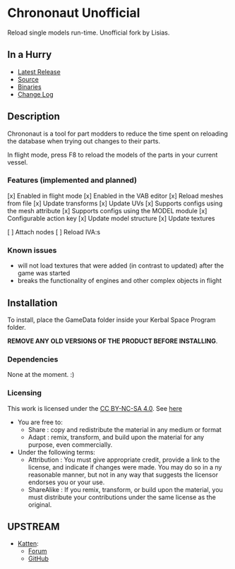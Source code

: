 # Chrononaut Unofficial

Reload single models run-time. Unofficial fork by Lisias.


## In a Hurry

* [Latest Release](https://github.com/net-lisias-kspu/Chrononaut/releases)
* [Source](https://github.com/net-lisias-kspu/Chrononaut)
* [Binaries](https://github.com/net-lisias-kspu/Chrononaut/tree/Archive)
* [Change Log](./CHANGE_LOG.md)


## Description

Chrononaut is a tool for part modders to reduce the time spent on reloading the database when trying out changes to their parts.

In flight mode, press F8 to reload the models of the parts in your current vessel. 

### Features (implemented and planned)

[x] Enabled in flight mode
[x] Enabled in the VAB editor
[x] Reload meshes from file
[x] Update transforms 
[x] Update UVs
[x] Supports configs using the mesh attribute
[x] Supports configs using the MODEL module
[x] Configurable action key
[x] Update model structure 
[x] Update textures

[  ] Attach nodes
[  ] Reload IVA:s

### Known issues

* will not load textures that were added (in contrast to updated) after the game was started
* breaks the functionality of engines and other complex objects in flight


## Installation

To install, place the GameData folder inside your Kerbal Space Program folder.

**REMOVE ANY OLD VERSIONS OF THE PRODUCT BEFORE INSTALLING**.

### Dependencies
<!--
* Hard Dependencies
	* [KSP API Extensions/L](https://github.com/net-lisias-ksp/KSPAPIExtensions) 2.0 or newer
-->
None at the moment. :)

### Licensing
This work is licensed under the [CC BY-NC-SA 4.0](https://creativecommons.org/licenses/by-nc-sa/4.0/legalcode). See [here](./LICENSE)

+ You are free to:
	- Share : copy and redistribute the material in any medium or format
	- Adapt : remix, transform, and build upon the material for any purpose, even commercially.
+ Under the following terms:
	- Attribution : You must give appropriate credit, provide a link to the license, and indicate if changes were made. You may do so in a ny reasonable manner, but not in any way that suggests the licensor endorses you or your use.
	- ShareAlike : If you remix, transform, or build upon the material, you must distribute your contributions under the same license as the original.


## UPSTREAM

* [Katten](https://forum.kerbalspaceprogram.com/index.php?/profile/180392-katten/):
	+ [Forum](https://forum.kerbalspaceprogram.com/index.php?/topic/173015-142-chrononaut-v041-part-mod-tool/)
	+ [GitHub](https://github.com/KSPKatten/Chrononaut)
